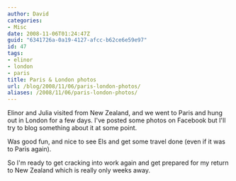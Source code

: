 ```yaml
---
author: David
categories:
- Misc
date: 2008-11-06T01:24:47Z
guid: "6341726a-0a19-4127-afcc-b62ce6e59e97"
id: 47
tags:
- elinor
- london
- paris
title: Paris & London photos
url: /blog/2008/11/06/paris-london-photos/
aliases: /2008/11/06/paris-london-photos/
---
```


Elinor and Julia visited from New Zealand, and we went to Paris and hung out in London for a few days. I've posted some photos on Facebook but I'll try to blog something about it at some point.

Was good fun, and nice to see Els and get some travel done (even if it was to Paris again).

So I'm ready to get cracking into work again and get prepared for my return to New Zealand which is really only weeks away.
